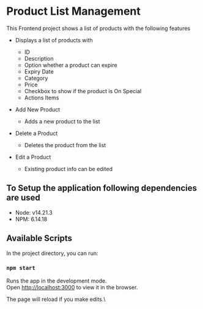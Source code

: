 # Product List Management

This Frontend project shows a list of products with the following features


- Displays a list of products with 
    - ID
    - Description
    - Option whether a product can expire
    - Expiry Date
    - Category
    - Price
    - Checkbox to show if the product is On Special
    - Actions Items

- Add New Product
    - Adds a new product to the list

- Delete a Product
    - Deletes the product from the list

- Edit a Product
     - Existing product info can be edited

## To Setup the application following dependencies are used

- Node: v14.21.3
- NPM: 6.14.18

## Available Scripts

In the project directory, you can run:

### `npm start`

Runs the app in the development mode.\
Open [http://localhost:3000](http://localhost:3000) to view it in the browser.

The page will reload if you make edits.\





